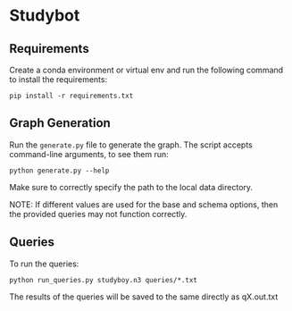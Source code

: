 # Studybot

## Requirements

Create a conda environment or virtual env and run the following command to install the requirements:
```
pip install -r requirements.txt
```

## Graph Generation

Run the `generate.py` file to generate the graph. The script accepts command-line arguments, to see them run:

```
python generate.py --help
```

Make sure to correctly specify the path to the local data directory.

NOTE: If different values are used for the base and schema options, then the provided queries may not function correctly.

## Queries

To run the queries:
```
python run_queries.py studyboy.n3 queries/*.txt
```

The results of the queries will be saved to the same directly as qX.out.txt
